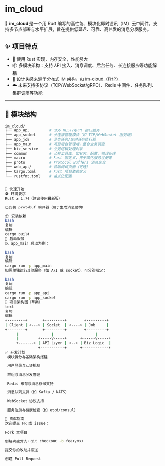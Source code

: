 # im_cloud

🚀 **im_cloud** 是一个用 Rust 编写的高性能、模块化即时通讯（IM）云中间件，支持多节点部署与水平扩展，旨在提供低延迟、可靠、高并发的消息分发服务。

## ✨ 项目特点

- 🦀 使用 Rust 实现，内存安全，性能强大
- 📦 多模块架构：支持 API 接入、消息调度、后台任务、长连接服务等功能解耦
- 🧩 设计灵感来源于分布式 IM 架构，如 [im-cloud（PHP）](https://github.com/brewlin/im-cloud)
- ☁️ 未来支持多协议（TCP/WebSocket/gRPC）、Redis 中间件、任务队列、集群调度等功能

---

## 📁 模块结构

```bash
im_cloud/
├── app_api         # 对外 REST/gRPC 接口服务
├── app_socket      # 长连接管理模块（如 TCP/WebSocket 服务端）
├── app_job         # 异步任务/定时任务执行器
├── app_main        # 项目后台管理端，整合业务调度
├── biz_service     # 业务逻辑处理封装
├── common          # 公共工具库，如日志、配置、错误处理
├── macro           # Rust 宏定义，用于简化服务注册等
├── proto           # Protocol Buffers 消息定义
├── web_api/        # 前端调试页面（可选）
├── Cargo.toml      # Rust 项目依赖定义
└── rustfmt.toml    # 格式化配置


🚀 快速开始
🛠 环境要求
Rust ≥ 1.74（建议使用最新版）

已安装 protobuf 编译器（用于生成消息结构）

📦 安装依赖
bash
复制
编辑
cargo build
🧪 启动服务
以 app_main 启动为例：

bash
复制
编辑
cargo run -p app_main
如需单独运行其他服务（如 API 或 socket），可分别指定：

bash
复制
编辑
cargo run -p app_api
cargo run -p app_socket
📡 项目架构图（草案）
text
复制
编辑
+--------+       +---------+        +---------+
| Client | <---> | Socket  | <----> | Job     |
+--------+       +---------+        +---------+
     |               |                   |
     |         +-----v-----+      +------v-----+
     +-------> | API Layer | <--> | Biz Logic  |
               +-----------+      +------------+
✅ 开发计划
 模块拆分与基础架构搭建

 用户登录与认证机制

 群组与消息分发管理

 Redis 缓存与消息存储支持

 消息队列支持（如 Kafka / NATS）

 WebSocket 协议支持

 服务注册与健康检查（如 etcd/consul）

🤝 贡献指南
欢迎提交 PR 或 issue：

Fork 本项目

创建功能分支：git checkout -b feat/xxx

提交你的改动并推送

创建 Pull Request
